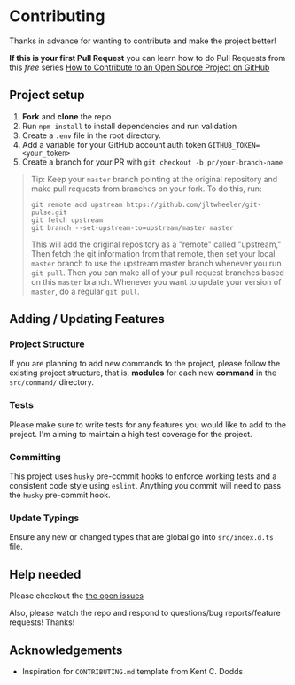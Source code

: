 # Contributing

Thanks in advance for wanting to contribute and make the project better!

**If this is your first Pull Request** you can learn how to do Pull Requests
from this _free_ series [How to Contribute to an Open Source Project on GitHub][egghead]

## Project setup

1. **Fork** and **clone** the repo
2. Run `npm install` to install dependencies and run validation
3. Create a `.env` file in the root directory.
4. Add a variable for your GitHub account auth token `GITHUB_TOKEN=<your_token>`
5. Create a branch for your PR with `git checkout -b pr/your-branch-name`

> Tip: Keep your `master` branch pointing at the original repository and make
> pull requests from branches on your fork. To do this, run:
>
> ```
> git remote add upstream https://github.com/jltwheeler/git-pulse.git
> git fetch upstream
> git branch --set-upstream-to=upstream/master master
> ```
>
> This will add the original repository as a "remote" called "upstream," Then
> fetch the git information from that remote, then set your local `master`
> branch to use the upstream master branch whenever you run `git pull`. Then you
> can make all of your pull request branches based on this `master` branch.
> Whenever you want to update your version of `master`, do a regular `git pull`.

## Adding / Updating Features

### Project Structure

If you are planning to add new commands to the project, please follow the existing
project structure, that is, **modules** for each new **command** in the
`src/command/` directory.

### Tests

Please make sure to write tests for any features you would like to add to the
project. I'm aiming to maintain a high test coverage for the project.

### Committing

This project uses `husky` pre-commit hooks to enforce working tests and a
consistent code style using `eslint`. Anything you commit will need to pass
the `husky` pre-commit hook.

### Update Typings

Ensure any new or changed types that are global go into `src/index.d.ts` file.

## Help needed

Please checkout the [the open issues][issues]

Also, please watch the repo and respond to questions/bug reports/feature
requests! Thanks!

## Acknowledgements

- Inspiration for `CONTRIBUTING.md` template from Kent C. Dodds

[egghead]: https://egghead.io/series/how-to-contribute-to-an-open-source-project-on-github
[issues]: https://github.com/jltwheeler/git-pulse
